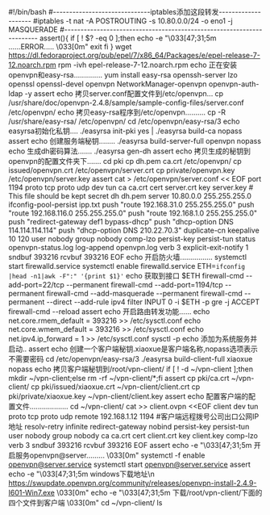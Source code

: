 #!/bin/bash
#------------------------------iptables添加这段转发--------------------
#iptables -t nat -A POSTROUTING -s 10.80.0.0/24 -o eno1 -j MASQUERADE
#----------------------------------------------------------------------
assert(){
 if [ ! $? -eq 0 ];then
  echo -e "\033[47;31;5m ......ERROR..... \033[0m"
exit
fi
}
wget https://dl.fedoraproject.org/pub/epel/7/x86_64/Packages/e/epel-release-7-12.noarch.rpm
rpm -ivh epel-release-7-12.noarch.rpm
echo 正在安装openvpn和easy-rsa..............
yum install easy-rsa openssh-server lzo openssl openssl-devel openvpn NetworkManager-openvpn openvpn-auth-ldap -y
assert
echo 拷贝server.conf配置文件到/etc/openvpn...
cp /usr/share/doc/openvpn-2.4.8/sample/sample-config-files/server.conf /etc/openvpn/
echo 拷贝easy-rsa程序到/etc/openvpn..........
cp -R /usr/share/easy-rsa/ /etc/openvpn/
cd /etc/openvpn/easy-rsa/3
echo easyrsa初始化私钥....
./easyrsa init-pki
yes | ./easyrsa build-ca nopass
assert
echo 创建服务端秘钥........
./easyrsa build-server-full openvpn nopass
echo 生成dh密码算法.......
./easyrsa gen-dh
assert
echo 拷贝生成的秘钥到openvpn的配置文件夹下.......
cd pki
cp dh.pem ca.crt  /etc/openvpn/
cp issued/openvpn.crt /etc/openvpn/server.crt
cp private/openvpn.key /etc/openvpn/server.key
assert
cat > /etc/openvpn/server.conf << EOF
port 1194
proto tcp
proto udp
dev tun
ca ca.crt
cert server.crt
key server.key  # This file should be kept secret
dh dh.pem
server 10.80.0.0 255.255.255.0
ifconfig-pool-persist ipp.txt
push "route 192.168.31.0  255.255.255.0"
push "route 192.168.116.0  255.255.255.0"
push "route 192.168.1.0  255.255.255.0"
push "redirect-gateway def1 bypass-dhcp"
push "dhcp-option DNS 114.114.114.114"
push "dhcp-option DNS 210.22.70.3"
duplicate-cn
keepalive 10 120
user nobody
group nobody
comp-lzo
persist-key
persist-tun
status openvpn-status.log
log-append  openvpn.log
verb 3
explicit-exit-notify 1
sndbuf 393216
rcvbuf 393216
EOF
echo 开启防火墙................
systemctl start firewalld.service
systemctl enable firewalld.service
ETH=`ifconfig |head -n1|awk -F":" '{print $1}'`
echo 获取到接口       $ETH
firewall-cmd --add-port=22/tcp --permanent
firewall-cmd --add-port=1194/tcp --permanent
firewall-cmd --add-masquerade --permanent
firewall-cmd --permanent --direct --add-rule ipv4 filter INPUT 0 -i $ETH -p gre -j ACCEPT
firewall-cmd --reload
assert
echo 开启路由转发功能......
echo net.core.rmem_default = 393216 >> /etc/sysctl.conf
echo net.core.wmem_default = 393216 >> /etc/sysctl.conf
echo net.ipv4.ip_forward = 1 >> /etc/sysctl.conf
sysctl -p
echo 添加为系统服务并启动..
assert
echo 创建一个客户端秘钥.xiaoxue是客户端名称,nopass选项表示不需要密码
cd /etc/openvpn/easy-rsa/3
./easyrsa build-client-full xiaoxue nopass
echo 拷贝客户端秘钥到/root/vpn-client/
if [ ! -d ~/vpn-client ];then mkdir ~/vpn-client;else rm -rf ~/vpn-client/*;fi
assert
cp pki/ca.crt ~/vpn-client/
cp pki/issued/xiaoxue.crt ~/vpn-client/client.crt
cp pki/private/xiaoxue.key ~/vpn-client/client.key
assert
echo 配置客户端的配置文件...................
cd ~/vpn-client/
cat >> client.ovpn <<EOF
client
dev tun
proto tcp
proto udp
remote 192.168.1.12 1194  #客户端远程拨号公司出口公网IP地址
resolv-retry infinite
redirect-gateway
nobind
persist-key
persist-tun
user nobody
group nobody
ca ca.crt
cert client.crt
key client.key
comp-lzo
verb 3
sndbuf 393216 
rcvbuf 393216
EOF
assert
echo -e "\033[47;31;5m 开启服务openvpn@server......... \033[0m"
systemctl -f enable openvpn@server.service
systemctl start openvpn@server.service
assert
echo -e "\033[47;31;5m windows下载地址\n https://swupdate.openvpn.org/community/releases/openvpn-install-2.4.9-I601-Win7.exe \033[0m"
echo -e "\033[47;31;5m 下载/root/vpn-client/下面的四个文件到客户端  \033[0m"
cd ~/vpn-client/
ls
